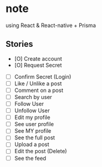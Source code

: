 # note

using React & React-native + Prisma

## Stories

- [O] Create account
- [O] Request Secret
- [ ] Confirm Secret (Login)
- [ ] Like / Unlike a post
- [ ] Comment on a post
- [ ] Search by user
- [ ] Follow User
- [ ] Unfollow User
- [ ] Edit my profile
- [ ] See user profile
- [ ] See MY profile
- [ ] See the full post
- [ ] Upload a post
- [ ] Edit the post (Delete)
- [ ] See the feed
